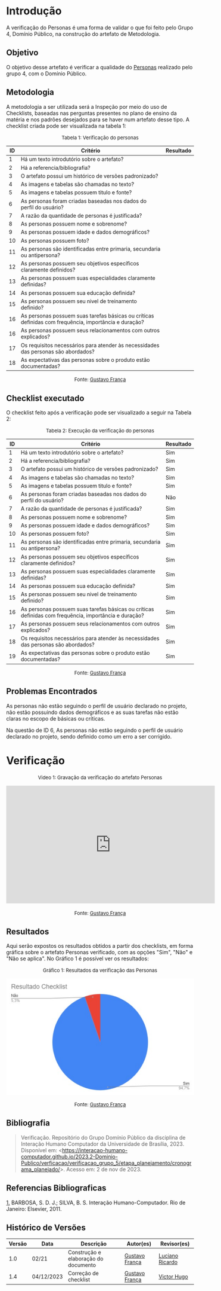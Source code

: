 # Introdução 

A verificação do Personas é uma forma de validar o que foi feito pelo Grupo 4, Domínio Público, na construção do artefato de Metodologia.

## Objetivo

O objetivo desse artefato é verificar a qualidade do [Personas](docs/analise_de_requisitos/personas.md) realizado pelo grupo 4, com o Domínio Público.

## Metodologia

A metodologia a ser utilizada será a Inspeção por meio do uso de Checklists, baseadas nas perguntas presentes no plano de ensino da matéria e nos padrões desejados para se haver num artefato desse tipo. A checklist criada pode ser visualizada na tabela 1:

<center>

<font size="2"><p style="text-align: center">Tabela 1: Verificação do personas</p></font>

| ID  | Critério                                                                                              | Resultado                                                                                             |
| --- | ----------------------------------------------------------------------------------------------------- | ----------------------------------------------------------------------------------------------------- |
| 1   | Há um texto introdutório sobre o artefato?                                                            |                                                                                                       |
| 2   | Há a referencia/bibliografia?                                                                         |                                                                                                       |
| 3   | O artefato possui um histórico de versões padronizado?                                                |                                                                                                       |
| 4   | As imagens e tabelas são chamadas no texto?                                                           |                                                                                                       |
| 5   | As imagens e tabelas possuem titulo e fonte?                                                          |                                                                                                       |
| 6   | As personas foram criadas baseadas nos dados do perfil do usuário?                                    |                                                                                                       |
| 7   | A razão da quantidade de personas é justificada?                                                      |                                                                                                       |
| 8   | As personas possuem nome e sobrenome?                                                                 |                                                                                                       |
| 9   | As personas possuem idade e dados demográficos?                                                       |                                                                                                       |
| 10  | As personas possuem foto?                                                                             |                                                                                                       |
| 11  | As personas são identificadas entre primaria, secundaria ou antipersona?                              |                                                                                                       |
| 12  | As personas possuem seu objetivos específicos claramente definidos?                                   |                                                                                                       |
| 13  | As personas possuem suas especialidades claramente definidas?                                         |                                                                                                       |
| 14  | As personas possuem sua educação definida?                                                            |                                                                                                       |
| 15  | As personas possuem seu nivel de treinamento definido?                                                |                                                                                                       |
| 16  | As personas possuem suas tarefas básicas ou críticas definidas com frequência, importância e duração? |                                                                                                       |
| 16  | As personas possuem seus relacionamentos com outros explicados?                                       |                                                                                                       |
| 17  | Os requisitos necessários para atender às necessidades das personas são abordados?                    |                                                                                                       |
| 18  | As expectativas das personas sobre o produto estão documentadas?                                      |                                                                                                       |

<font size="2"><p style="text-align: center">Fonte: [Gustavo França](https://github.com/gustavofbs)  </p></font>

</center>

## Checklist executado

O checklist feito após a verificação pode ser visualizado a seguir na Tabela 2:

<center>

<font size="2"><p style="text-align: center">Tabela 2: Execução da verificação do personas</p></font>

| ID  | Critério                                                                                              | Resultado                                                                                             |
| --- | ----------------------------------------------------------------------------------------------------- | ----------------------------------------------------------------------------------------------------- |
| 1   | Há um texto introdutório sobre o artefato?                                                            |         Sim                                                                                           |
| 2   | Há a referencia/bibliografia?                                                                         |         Sim                                                                                           |
| 3   | O artefato possui um histórico de versões padronizado?                                                |         Sim                                                                                           |
| 4   | As imagens e tabelas são chamadas no texto?                                                           |         Sim                                                                                           |
| 5   | As imagens e tabelas possuem titulo e fonte?                                                          |         Sim                                                                                           |
| 6   | As personas foram criadas baseadas nos dados do perfil do usuário?                                    |         Não                                                                                           |
| 7   | A razão da quantidade de personas é justificada?                                                      |         Sim                                                                                           |
| 8   | As personas possuem nome e sobrenome?                                                                 |         Sim                                                                                           |
| 9   | As personas possuem idade e dados demográficos?                                                       |         Sim                                                                                           |
| 10  | As personas possuem foto?                                                                             |         Sim                                                                                           |
| 11  | As personas são identificadas entre primaria, secundaria ou antipersona?                              |         Sim                                                                                           |
| 12  | As personas possuem seu objetivos específicos claramente definidos?                                   |         Sim                                                                                           |
| 13  | As personas possuem suas especialidades claramente definidas?                                         |         Sim                                                                                           |
| 14  | As personas possuem sua educação definida?                                                            |         Sim                                                                                           |
| 15  | As personas possuem seu nivel de treinamento definido?                                                |         Sim                                                                                           |
| 16  | As personas possuem suas tarefas básicas ou críticas definidas com frequência, importância e duração? |         Sim                                                                                           |
| 17  | As personas possuem seus relacionamentos com outros explicados?                                       |         Sim                                                                                           |
| 18  | Os requisitos necessários para atender às necessidades das personas são abordados?                    |         Sim                                                                                           |
| 19  | As expectativas das personas sobre o produto estão documentadas?                                      |         Sim                                                                                           |


<font size="2"><p style="text-align: center">Fonte: [Gustavo França](https://github.com/gustavofbs)  </p></font>

</center>

## Problemas Encontrados

As personas não estão seguindo o perfil de usuário declarado no projeto, não estão possuindo dados demográficos e as suas tarefas não estão claras no escopo de básicas ou críticas.

Na questão de ID 6, As personas não estão seguindo o perfil de usuário declarado no projeto, sendo definido como um erro a ser corrigido.

# Verificação

<center>

<font size="2"><p style="text-align: center">Video 1: Gravação da verificação do artefato Personas</p></font>

<iframe width="560" height="315" src="https://www.youtube.com/embed/GRzbFIuKgXM?si=YtRXYyyvJkWd0z1C" title="YouTube video player" frameborder="0" allow="accelerometer; autoplay; clipboard-write; encrypted-media; gyroscope; picture-in-picture; web-share" allowfullscreen></iframe>

<font size="2"><p style="text-align: center">Fonte: [Gustavo França](https://github.com/gustavofbs) </p></font>

</center>

## Resultados 

Aqui serão expostos os resultados obtidos a partir dos checklists, em forma gráfica sobre o artefato Personas verificado, com as opções "Sim", "Não" e "Não se aplica". No Gráfico 1 é possível ver os resultados:

<center>

<font size="2"><p style="text-align: center">Gráfico 1: Resultados da verificação das Personas</p></font>

![Personas](../../../assets/verificacao/personas.jpg)

<font size="2"><p style="text-align: center">Fonte: [Gustavo França](https://github.com/gustavofbs)</p></font>

</center>


## Bibliografia 

> Verificação. Repositório do Grupo Domínio Público da disciplina de Interação Humano Computador da Universidade de Brasília, 2023. Disponível em: <<https://interacao-humano-computador.github.io/2023.2-Dominio-Publico/verficacao/verificacao_grupo_5/etapa_planejamento/cronograma_planejado/>>. Acesso em: 2 de nov de 2023.

## Referencias Bibliograficas

<a id="FRM3" href="#anchor_1">1.</a> BARBOSA, S. D. J.; SILVA, B. S. Interação Humano-Computador. Rio de Janeiro: Elsevier, 2011.

## Histórico de Versões

| Versão | Data       | Descrição                        | Autor(es)                                                                                  | Revisor(es)                                    |
| ------ | ---------- | -------------------------------- | ------------------------------------------------------------------------------------------ | ---------------------------------------------- |
| 1.0 | 02/21 | Construção e elaboração do documento  |[Gustavo França](https://github.com/gustavofbs)| [Luciano Ricardo](https://github.com/l-ricardo) |
|1.4     | 04/12/2023 | Correção de checklist                            | [Gustavo França](https://github.com/gustavofbs) |[Victor Hugo](https://github.com/ViictorHugoo)|